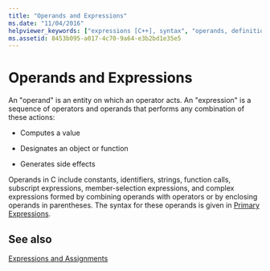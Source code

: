 ```yaml
---
title: "Operands and Expressions"
ms.date: "11/04/2016"
helpviewer_keywords: ["expressions [C++], syntax", "operands, definition", "operands"]
ms.assetid: 8453b095-a017-4c70-9a64-e3b2bd1e35e5
---
```

# Operands and Expressions

An "operand" is an entity on which an operator acts. An "expression" is a sequence of operators and operands that performs any combination of these actions:

- Computes a value

- Designates an object or function

- Generates side effects

Operands in C include constants, identifiers, strings, function calls, subscript expressions, member-selection expressions, and complex expressions formed by combining operands with operators or by enclosing operands in parentheses. The syntax for these operands is given in [Primary Expressions](../c-language/c-primary-expressions.md).

## See also

[Expressions and Assignments](../c-language/expressions-and-assignments.md)
